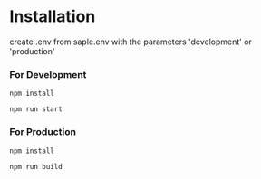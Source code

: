 # Installation

create .env from saple.env with the parameters 'development' or 'production'
### For Development 

```
npm install

npm run start

```

### For Production 

```
npm install

npm run build

```